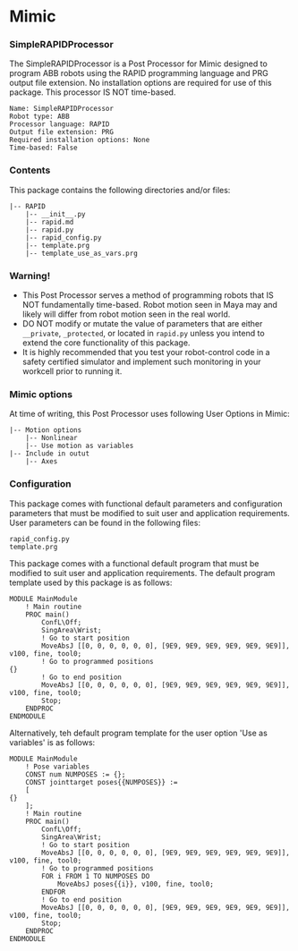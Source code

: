 # Mimic

### SimpleRAPIDProcessor

The SimpleRAPIDProcessor is a Post Processor for Mimic designed to program ABB
robots using the RAPID programming language and PRG output file extension. No
installation options are required for use of this package. This processor IS NOT
time-based.

```
Name: SimpleRAPIDProcessor
Robot type: ABB
Processor language: RAPID
Output file extension: PRG
Required installation options: None
Time-based: False
```


### Contents

This package contains the following directories and/or files:

```
|-- RAPID
    |-- __init__.py
    |-- rapid.md
    |-- rapid.py
    |-- rapid_config.py
    |-- template.prg
    |-- template_use_as_vars.prg
```


### Warning!

- This Post Processor serves a method of programming robots that IS NOT
  fundamentally time-based. Robot motion seen in Maya may and likely will differ
  from robot motion seen in the real world. 
- DO NOT modify or mutate the value of parameters that are either `__private`,
  `_protected`, or located in `rapid.py` unless you intend to extend the core
  functionality of this package.
- It is highly recommended that you test your robot-control code in a safety
  certified simulator and implement such monitoring in your workcell prior to
  running it.


### Mimic options

At time of writing, this Post Processor uses following User Options in Mimic:

```
|-- Motion options
    |-- Nonlinear
    |-- Use motion as variables
|-- Include in outut
    |-- Axes
```


### Configuration

This package comes with functional default parameters and configuration
parameters that must be modified to suit user and application requirements.
User parameters can be found in the following files:

```
rapid_config.py
template.prg
```

This package comes with a functional default program that must be modified to
suit user and application requirements.
The default program template used by this package is as follows:

```
MODULE MainModule
	! Main routine
	PROC main()
		ConfL\Off;
		SingArea\Wrist;
		! Go to start position
        MoveAbsJ [[0, 0, 0, 0, 0, 0], [9E9, 9E9, 9E9, 9E9, 9E9, 9E9]], v100, fine, tool0;
		! Go to programmed positions
{}
		! Go to end position
		MoveAbsJ [[0, 0, 0, 0, 0, 0], [9E9, 9E9, 9E9, 9E9, 9E9, 9E9]], v100, fine, tool0;
		Stop;
	ENDPROC
ENDMODULE
```

Alternatively, teh default program template for the user option 'Use as variables'
is as follows:

```
MODULE MainModule
	! Pose variables
	CONST num NUMPOSES := {};
	CONST jointtarget poses{{NUMPOSES}} :=
    [
{}
    ];
	! Main routine
	PROC main()
		ConfL\Off;
		SingArea\Wrist;
		! Go to start position
        MoveAbsJ [[0, 0, 0, 0, 0, 0], [9E9, 9E9, 9E9, 9E9, 9E9, 9E9]], v100, fine, tool0;
		! Go to programmed positions
		FOR i FROM 1 TO NUMPOSES DO
			MoveAbsJ poses{{i}}, v100, fine, tool0;
		ENDFOR
		! Go to end position
		MoveAbsJ [[0, 0, 0, 0, 0, 0], [9E9, 9E9, 9E9, 9E9, 9E9, 9E9]], v100, fine, tool0;
		Stop;
	ENDPROC
ENDMODULE
```


#
